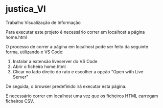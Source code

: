 # justica_VI
Trabalho Visualização de Informação

Para executar este projeto é necessário correr em localhost a página home.html

O processo de correr a página em localhost pode ser feito da seguinte forma, utilizando o VS Code:

1) Instalar a extensão liveserver do VS Code
2) Abrir o ficheiro home.html
3) Clicar no lado direito do rato e escolher a opção "Open with Live Server"

De seguida, o browser predefinido irá executar esta página.

É necessário correr em localhost uma vez que os ficheiros HTML carregam ficheiros CSV. 
